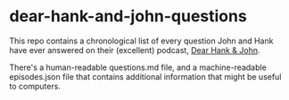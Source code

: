 # dear-hank-and-john-questions

This repo contains a chronological list of every question John and Hank have ever answered on their (excellent) podcast,
[Dear Hank & John][dhj].

There's a human-readable questions.md file, and a machine-readable episodes.json file that contains additional
information that might be useful to computers.

[dhj]: https://twitter.com/dearhankandjohn
